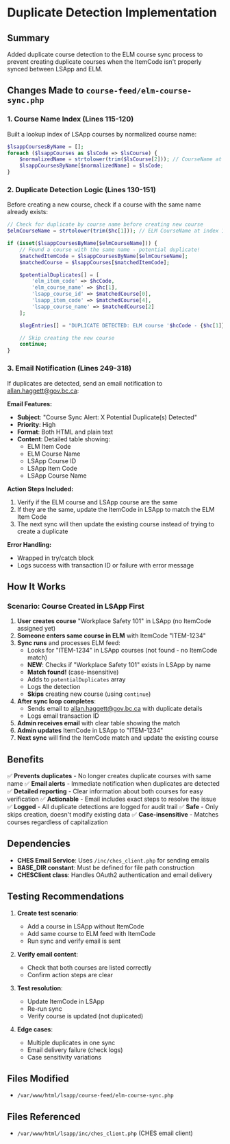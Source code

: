 # Duplicate Detection Implementation

## Summary
Added duplicate course detection to the ELM course sync process to prevent creating duplicate courses when the ItemCode isn't properly synced between LSApp and ELM.

## Changes Made to `course-feed/elm-course-sync.php`

### 1. Course Name Index (Lines 115-120)
Built a lookup index of LSApp courses by normalized course name:
```php
$lsappCoursesByName = [];
foreach ($lsappCourses as $lsCode => $lsCourse) {
    $normalizedName = strtolower(trim($lsCourse[2])); // CourseName at index 2
    $lsappCoursesByName[$normalizedName] = $lsCode;
}
```

### 2. Duplicate Detection Logic (Lines 130-151)
Before creating a new course, check if a course with the same name already exists:

```php
// Check for duplicate by course name before creating new course
$elmCourseName = strtolower(trim($hc[1])); // ELM CourseName at index 1

if (isset($lsappCoursesByName[$elmCourseName])) {
    // Found a course with the same name - potential duplicate!
    $matchedItemCode = $lsappCoursesByName[$elmCourseName];
    $matchedCourse = $lsappCourses[$matchedItemCode];

    $potentialDuplicates[] = [
        'elm_item_code' => $hcCode,
        'elm_course_name' => $hc[1],
        'lsapp_course_id' => $matchedCourse[0],
        'lsapp_item_code' => $matchedCourse[4],
        'lsapp_course_name' => $matchedCourse[2]
    ];

    $logEntries[] = "DUPLICATE DETECTED: ELM course '$hcCode - {$hc[1]}' matches existing LSApp course '{$matchedCourse[4]} - {$matchedCourse[2]}' by name. Skipped creation.";

    // Skip creating the new course
    continue;
}
```

### 3. Email Notification (Lines 249-318)
If duplicates are detected, send an email notification to allan.haggett@gov.bc.ca:

**Email Features:**
- **Subject**: "Course Sync Alert: X Potential Duplicate(s) Detected"
- **Priority**: High
- **Format**: Both HTML and plain text
- **Content**: Detailed table showing:
  - ELM Item Code
  - ELM Course Name
  - LSApp Course ID
  - LSApp Item Code
  - LSApp Course Name

**Action Steps Included:**
1. Verify if the ELM course and LSApp course are the same
2. If they are the same, update the ItemCode in LSApp to match the ELM Item Code
3. The next sync will then update the existing course instead of trying to create a duplicate

**Error Handling:**
- Wrapped in try/catch block
- Logs success with transaction ID or failure with error message

## How It Works

### Scenario: Course Created in LSApp First

1. **User creates course** "Workplace Safety 101" in LSApp (no ItemCode assigned yet)
2. **Someone enters same course in ELM** with ItemCode "ITEM-1234"
3. **Sync runs** and processes ELM feed:
   - Looks for "ITEM-1234" in LSApp courses (not found - no ItemCode match)
   - **NEW**: Checks if "Workplace Safety 101" exists in LSApp by name
   - **Match found!** (case-insensitive)
   - Adds to `potentialDuplicates` array
   - Logs the detection
   - **Skips** creating new course (using `continue`)
4. **After sync loop completes**:
   - Sends email to allan.haggett@gov.bc.ca with duplicate details
   - Logs email transaction ID
5. **Admin receives email** with clear table showing the match
6. **Admin updates** ItemCode in LSApp to "ITEM-1234"
7. **Next sync** will find the ItemCode match and update the existing course

## Benefits

✅ **Prevents duplicates** - No longer creates duplicate courses with same name
✅ **Email alerts** - Immediate notification when duplicates are detected
✅ **Detailed reporting** - Clear information about both courses for easy verification
✅ **Actionable** - Email includes exact steps to resolve the issue
✅ **Logged** - All duplicate detections are logged for audit trail
✅ **Safe** - Only skips creation, doesn't modify existing data
✅ **Case-insensitive** - Matches courses regardless of capitalization

## Dependencies

- **CHES Email Service**: Uses `/inc/ches_client.php` for sending emails
- **BASE_DIR constant**: Must be defined for file path construction
- **CHESClient class**: Handles OAuth2 authentication and email delivery

## Testing Recommendations

1. **Create test scenario**:
   - Add a course in LSApp without ItemCode
   - Add same course to ELM feed with ItemCode
   - Run sync and verify email is sent

2. **Verify email content**:
   - Check that both courses are listed correctly
   - Confirm action steps are clear

3. **Test resolution**:
   - Update ItemCode in LSApp
   - Re-run sync
   - Verify course is updated (not duplicated)

4. **Edge cases**:
   - Multiple duplicates in one sync
   - Email delivery failure (check logs)
   - Case sensitivity variations

## Files Modified

- `/var/www/html/lsapp/course-feed/elm-course-sync.php`

## Files Referenced

- `/var/www/html/lsapp/inc/ches_client.php` (CHES email client)
